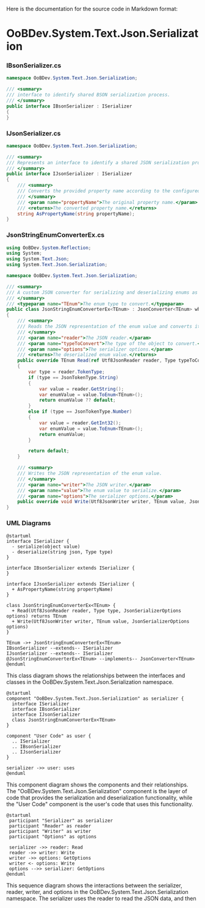 Here is the documentation for the source code in Markdown format:

# OoBDev.System.Text.Json.Serialization

### IBsonSerializer.cs

```csharp
namespace OoBDev.System.Text.Json.Serialization;

/// <summary>
/// interface to identify shared BSON serialization process.
/// </summary>
public interface IBsonSerializer : ISerializer
{
}
```

### IJsonSerializer.cs

```csharp
namespace OoBDev.System.Text.Json.Serialization;

/// <summary>
/// Represents an interface to identify a shared JSON serialization process.
/// </summary>
public interface IJsonSerializer : ISerializer
{
    /// <summary>
    /// Converts the provided property name according to the configured property naming policy.
    /// </summary>
    /// <param name="propertyName">The original property name.</param>
    /// <returns>The converted property name.</returns>
    string AsPropertyName(string propertyName);
}
```

### JsonStringEnumConverterEx.cs

```csharp
using OoBDev.System.Reflection;
using System;
using System.Text.Json;
using System.Text.Json.Serialization;

namespace OoBDev.System.Text.Json.Serialization;

/// <summary>
/// A custom JSON converter for serializing and deserializing enums as strings or numbers.
/// </summary>
/// <typeparam name="TEnum">The enum type to convert.</typeparam>
public class JsonStringEnumConverterEx<TEnum> : JsonConverter<TEnum> where TEnum : struct, Enum
{
    /// <summary>
    /// Reads the JSON representation of the enum value and converts it to the specified enum type.
    /// </summary>
    /// <param name="reader">The JSON reader.</param>
    /// <param name="typeToConvert">The type of the object to convert.</param>
    /// <param name="options">The serializer options.</param>
    /// <returns>The deserialized enum value.</returns>
    public override TEnum Read(ref Utf8JsonReader reader, Type typeToConvert, JsonSerializerOptions options)
    {
        var type = reader.TokenType;
        if (type == JsonTokenType.String)
        {
            var value = reader.GetString();
            var enumValue = value.ToEnum<TEnum>();
            return enumValue ?? default;
        }
        else if (type == JsonTokenType.Number)
        {
            var value = reader.GetInt32();
            var enumValue = value.ToEnum<TEnum>();
            return enumValue;
        }

        return default;
    }

    /// <summary>
    /// Writes the JSON representation of the enum value.
    /// </summary>
    /// <param name="writer">The JSON writer.</param>
    /// <param name="value">The enum value to serialize.</param>
    /// <param name="options">The serializer options.</param>
    public override void Write(Utf8JsonWriter writer, TEnum value, JsonSerializerOptions options) => writer.WriteStringValue(EnumExtensions.AsString<TEnum>(value));
}
```

### UML Diagrams

```plantuml
@startuml
interface ISerializer {
  - serialize(object value)
  - deserialize(string json, Type type)
}

interface IBsonSerializer extends ISerializer {
}

interface IJsonSerializer extends ISerializer {
  + AsPropertyName(string propertyName)
}

class JsonStringEnumConverterEx<TEnum> {
  + Read(Utf8JsonReader reader, Type type, JsonSerializerOptions options) returns TEnum
  + Write(Utf8JsonWriter writer, TEnum value, JsonSerializerOptions options)
}

TEnum ->+ JsonStringEnumConverterEx<TEnum>
IBsonSerializer --extends-- ISerializer
IJsonSerializer --extends-- ISerializer
@JsonStringEnumConverterEx<TEnum> --implements-- JsonConverter<TEnum>
@enduml
```

This class diagram shows the relationships between the interfaces and classes in the OoBDev.System.Text.Json.Serialization namespace.

```plantuml
@startuml
component "OoBDev.System.Text.Json.Serialization" as serializer {
  interface ISerializer
  interface IBsonSerializer
  interface IJsonSerializer
  class JsonStringEnumConverterEx<TEnum>
}

component "User Code" as user {
  .. ISerializer
  .. IBsonSerializer
  .. IJsonSerializer
}

serializer ->> user: uses
@enduml
```

This component diagram shows the components and their relationships. The "OoBDev.System.Text.Json.Serialization" component is the layer of code that provides the serialization and deserialization functionality, while the "User Code" component is the user's code that uses this functionality.

```plantuml
@startuml
 participant "Serializer" as serializer
 participant "Reader" as reader
 participant "Writer" as writer
 participant "Options" as options

 serializer ->> reader: Read
 reader ->> writer: Write
 writer ->> options: GetOptions
 writer <- options: Write
 options -->> serializer: GetOptions
@enduml
```

This sequence diagram shows the interactions between the serializer, reader, writer, and options in the OoBDev.System.Text.Json.Serialization namespace. The serializer uses the reader to read the JSON data, and then